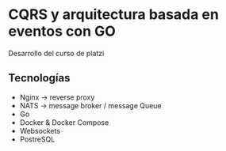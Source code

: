 # CQRS y arquitectura basada en eventos con GO

Desarrollo del curso de platzi

## Tecnologías

- Nginx -> reverse proxy
- NATS -> message broker / message Queue
- Go
- Docker & Docker Compose
- Websockets
- PostreSQL